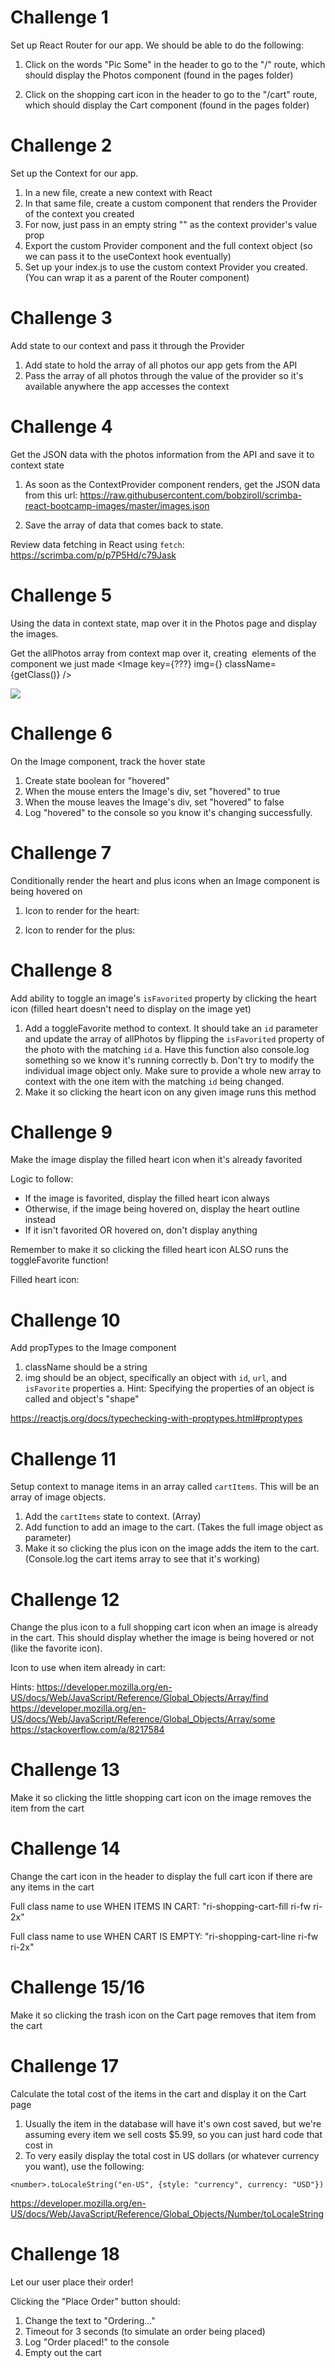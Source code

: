 # Challenge 1 

Set up React Router for our app. We should be able to do the following:

1. Click on the words "Pic Some" in the header to go to the "/" route, which should display the Photos component (found in the pages folder)

2. Click on the shopping cart icon in the header to go to the "/cart" route, which should display the Cart component (found in the pages folder)

# Challenge 2

Set up the Context for our app.

1. In a new file, create a new context with React
2. In that same file, create a custom component that renders the Provider of the context you created
3. For now, just pass in an empty string "" as the context provider's value prop
4. Export the custom Provider component and the full context object (so we can pass it to the useContext hook eventually)
5. Set up your index.js to use the custom context Provider you created. (You can wrap it as a parent of the Router component)

# Challenge 3

Add state to our context and pass it through the Provider

1. Add state to hold the array of all photos our app gets from the API
2. Pass the array of all photos through the value of the provider so it's available anywhere the app accesses the context

# Challenge 4

Get the JSON data with the photos information from the API and save it to context state

1. As soon as the ContextProvider component renders, get the JSON data from this url: 
https://raw.githubusercontent.com/bobziroll/scrimba-react-bootcamp-images/master/images.json

2. Save the array of data that comes back to state.

Review data fetching in React using `fetch`: 
https://scrimba.com/p/p7P5Hd/c79Jask

# Challenge 5

Using the data in context state, map over it in the Photos page and display the images.

 Get the allPhotos array from context
 map over it, creating <Image /> elements of the component we just made
 <Image key={???} img={<full image object here>} className={getClass(<index of image>)} />

 <img src={???} className="image-grid"/>

# Challenge 6

On the Image component, track the hover state

1. Create state boolean for "hovered"
2. When the mouse enters the Image's div, set "hovered" to true
3. When the mouse leaves the Image's div, set "hovered" to false
4. Log "hovered" to the console so you know it's changing successfully.

# Challenge 7

Conditionally render the heart and plus icons when an Image component is being hovered on

1. Icon to render for the heart:
<i className="ri-heart-line favorite"></i>

2. Icon to render for the plus:
<i className="ri-add-circle-line cart"></i>

# Challenge 8

Add ability to toggle an image's `isFavorited` property by clicking the heart icon 
(filled heart doesn't need to display on the image yet)

1. Add a toggleFavorite method to context. 
It should take an `id` parameter and update the array of allPhotos by flipping the
`isFavorited` property of the photo with the matching `id`
  a. Have this function also console.log something so we know it's running correctly
  b. Don't try to modify the individual image object only. 
  Make sure to provide a whole new array to context with the one item with the matching `id` being changed.
2. Make it so clicking the heart icon on any given image runs this method

# Challenge 9

Make the image display the filled heart icon when it's already favorited

Logic to follow:
* If the image is favorited, display the filled heart icon always
* Otherwise, if the image being hovered on, display the heart outline instead
* If it isn't favorited OR hovered on, don't display anything

Remember to make it so clicking the filled heart icon ALSO runs the toggleFavorite function!

Filled heart icon:
<i className="ri-heart-fill favorite"></i>

# Challenge 10

Add propTypes to the Image component

1. className should be a string
2. img should be an object, specifically an object with `id`, `url`, and `isFavorite` properties
    a. Hint: Specifying the properties of an object is called and object's "shape"

https://reactjs.org/docs/typechecking-with-proptypes.html#proptypes

# Challenge 11

Setup context to manage items in an array called `cartItems`. This will be an array of image objects.

1. Add the `cartItems` state to context. (Array)
2. Add function to add an image to the cart. (Takes the full image object as parameter)
3. Make it so clicking the plus icon on the image adds the item to the cart. (Console.log the cart items array to see that it's working)

# Challenge 12

Change the plus icon to a full shopping cart icon when an image is already in the cart. This should display whether the image is being hovered or not (like the favorite icon).

Icon to use when item already in cart:
<i className="ri-shopping-cart-fill cart"></i>

Hints: 
https://developer.mozilla.org/en-US/docs/Web/JavaScript/Reference/Global_Objects/Array/find
https://developer.mozilla.org/en-US/docs/Web/JavaScript/Reference/Global_Objects/Array/some
https://stackoverflow.com/a/8217584

# Challenge 13

Make it so clicking the little shopping cart icon on the image removes the item from the cart

# Challenge 14

Change the cart icon in the header to display the full cart icon if there are any items in the cart

Full class name to use WHEN ITEMS IN CART:
"ri-shopping-cart-fill ri-fw ri-2x"

Full class name to use WHEN CART IS EMPTY:
"ri-shopping-cart-line ri-fw ri-2x"

# Challenge 15/16

Make it so clicking the trash icon on the Cart page removes that item from the cart

# Challenge 17

Calculate the total cost of the items in the cart and display it on the Cart page

1. Usually the item in the database will have it's own cost saved, but we're assuming every item we sell costs $5.99, so you can just hard code that cost in
2. To very easily display the total cost in US dollars (or whatever currency you want), use the following:

`<number>.toLocaleString("en-US", {style: "currency", currency: "USD"})`

https://developer.mozilla.org/en-US/docs/Web/JavaScript/Reference/Global_Objects/Number/toLocaleString

# Challenge 18

Let our user place their order!

Clicking the "Place Order" button should:
1. Change the text to "Ordering..."
2. Timeout for 3 seconds (to simulate an order being placed)
3. Log "Order placed!" to the console
4. Empty out the cart